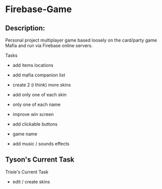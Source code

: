 # Firebase-Game

## Description:

Personal project multiplayer game based loosely on the card/party game Mafia and run via Firebase online servers.

Tasks
- add items locations
- add mafia companion list
- create 2 (i think) more skins
- add only one of each skin
- only one of each name

- improve win screen
- add clickable buttons 
- game name
- add music / sounds effects

Tyson's Current Task
- 

Trixie's Current Task
- edit / create skins

